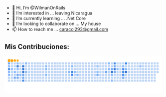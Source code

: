 - 👋 Hi, I’m @WilmanOnRails
- 👀 I’m interested in ... leaving Nicaragua 
- 🌱 I’m currently learning ... .Net Core
- 💞️ I’m looking to collaborate on ...  My house
- 📫 How to reach me ... caracol293@gmail.com



## Mis Contribuciones: 
![snake gif](https://github.com/WilmanOnRails/WilmanOnRails/blob/output/github-contribution-grid-snake.gif)

<!---
WilmanOnRails/WilmanOnRails is a ✨ special ✨ repository because its `README.md` (this file) appears on your GitHub profile.
You can click the Preview link to take a look at your changes.
--->
